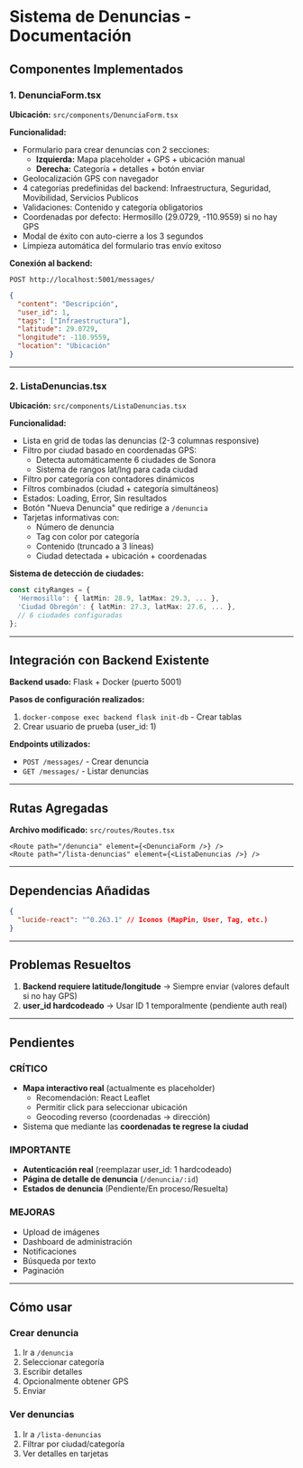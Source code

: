 # Sistema de Denuncias - Documentación

## Componentes Implementados

### 1. DenunciaForm.tsx

**Ubicación:** `src/components/DenunciaForm.tsx`

**Funcionalidad:**

- Formulario para crear denuncias con 2 secciones:
  - **Izquierda:** Mapa placeholder + GPS + ubicación manual
  - **Derecha:** Categoría + detalles + botón enviar
- Geolocalización GPS con navegador
- 4 categorías predefinidas del backend: Infraestructura, Seguridad, Movibilidad, Servicios Publicos
- Validaciones: Contenido y categoría obligatorios
- Coordenadas por defecto: Hermosillo (29.0729, -110.9559) si no hay GPS
- Modal de éxito con auto-cierre a los 3 segundos
- Limpieza automática del formulario tras envío exitoso

**Conexión al backend:**

```http
POST http://localhost:5001/messages/
```

```json
{
  "content": "Descripción",
  "user_id": 1,
  "tags": ["Infraestructura"],
  "latitude": 29.0729,
  "longitude": -110.9559,
  "location": "Ubicación"
}
```

---

### 2. ListaDenuncias.tsx

**Ubicación:** `src/components/ListaDenuncias.tsx`

**Funcionalidad:**

- Lista en grid de todas las denuncias (2-3 columnas responsive)
- Filtro por ciudad basado en coordenadas GPS:
  - Detecta automáticamente 6 ciudades de Sonora
  - Sistema de rangos lat/lng para cada ciudad
- Filtro por categoría con contadores dinámicos
- Filtros combinados (ciudad + categoría simultáneos)
- Estados: Loading, Error, Sin resultados
- Botón "Nueva Denuncia" que redirige a `/denuncia`
- Tarjetas informativas con:
  - Número de denuncia
  - Tag con color por categoría
  - Contenido (truncado a 3 líneas)
  - Ciudad detectada + ubicación + coordenadas

**Sistema de detección de ciudades:**

```typescript
const cityRanges = {
  'Hermosillo': { latMin: 28.9, latMax: 29.3, ... },
  'Ciudad Obregón': { latMin: 27.3, latMax: 27.6, ... },
  // 6 ciudades configuradas
};
```

---

## Integración con Backend Existente

**Backend usado:** Flask + Docker (puerto 5001)

**Pasos de configuración realizados:**

1. `docker-compose exec backend flask init-db` - Crear tablas
2. Crear usuario de prueba (user_id: 1)

**Endpoints utilizados:**

- `POST /messages/` - Crear denuncia
- `GET /messages/` - Listar denuncias

---

## Rutas Agregadas

**Archivo modificado:** `src/routes/Routes.tsx`

```tsx
<Route path="/denuncia" element={<DenunciaForm />} />
<Route path="/lista-denuncias" element={<ListaDenuncias />} />
```

---

## Dependencias Añadidas

```json
{
  "lucide-react": "^0.263.1" // Iconos (MapPin, User, Tag, etc.)
}
```

---

## Problemas Resueltos

1. **Backend requiere latitude/longitude** → Siempre enviar (valores default si no hay GPS)
2. **user_id hardcodeado** → Usar ID 1 temporalmente (pendiente auth real)

---

## Pendientes

### CRÍTICO

- **Mapa interactivo real** (actualmente es placeholder)
  - Recomendación: React Leaflet
  - Permitir click para seleccionar ubicación
  - Geocoding reverso (coordenadas → dirección)
- Sistema que mediante las **coordenadas te regrese la ciudad**

### IMPORTANTE

- **Autenticación real** (reemplazar user_id: 1 hardcodeado)
- **Página de detalle de denuncia** (`/denuncia/:id`)
- **Estados de denuncia** (Pendiente/En proceso/Resuelta)

### MEJORAS

- Upload de imágenes
- Dashboard de administración
- Notificaciones
- Búsqueda por texto
- Paginación

---

## Cómo usar

### Crear denuncia

1. Ir a `/denuncia`
2. Seleccionar categoría
3. Escribir detalles
4. Opcionalmente obtener GPS
5. Enviar

### Ver denuncias

1. Ir a `/lista-denuncias`
2. Filtrar por ciudad/categoría
3. Ver detalles en tarjetas
